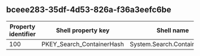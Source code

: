 ## bceee283-35df-4d53-826a-f36a3eefc6be

Property identifier | Shell property key | Shell name | Alias
--- | --- | --- | ---
100 | PKEY_Search_ContainerHash | System.Search.ContainerHash | 

